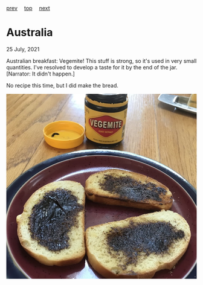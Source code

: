 [prev](armenia.md)&emsp;
[top](../index.md)&emsp;
[next](austria.md)
# Australia
25 July, 2021


Australian breakfast: Vegemite! This stuff is strong, so it's used in
very small quantities. I've resolved to develop a taste for it by the
end of the jar. [Narrator: It didn't happen.]

No recipe this time, but I did make the bread.

![Toast on a plate, smeared with vegemite](images/australia.jpeg)